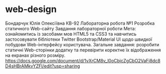 # web-design
Бондарчук Юлія Олексіївна
КВ-92
Лабораторна робота №1 Розробка статичного Web-сайту
Завдання лабораторної роботи
Мета: ознайомитись із засобами мов HTML5 та CSS3 та навчитись застосовувати бібліотеки Twitter Bootstrap/Material UI щодо швидкої побудови Web-інтерфейсу користувача.
Загальне завдання: розробити статичні Web-сторінки додатку та перевірити коректне їх відображення на екранах різного розміру.
https://docs.google.com/document/d/1vXrCM8v_l0oCbjcZgCbO2VaFj8dc8D4sHBrAMkvYZFI/edit?usp=sharing
